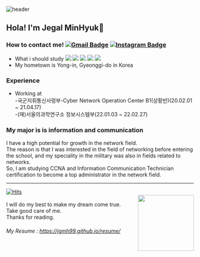 ![header](https://capsule-render.vercel.app/api?type=Waving&color=6699FF&height=145&section=header&text=Jegal%20MinHyuk&fontSize=35&&fontColor=FFFFFF)
## Hola! I'm Jegal MinHyuk👋 </br> 
### How to contact me! [![Gmail Badge](https://img.shields.io/badge/Gmail-D14836?style=flat&logo=Gmail&logoColor=white)](mailto:jooa12342@gmail.com) [![Instagram Badge](https://img.shields.io/badge/Instagram-FFFFFF?style=flat&logo=Instagram&logoColor=Gray)](https://www.instagram.com/jgmh__99)
- What i should study 
<img src="https://img.shields.io/badge/CCNA-3776AB?style=flat-square&logo=Cisco&logoColor=white"><a>
<img src="https://img.shields.io/badge/HTML5-E34F26?style=flat-square&logo=HTML5&logoColor=white"/></a>
<img src="https://img.shields.io/badge/JavaScript-F7DF1E?style=flat-square&logo=JavaScript&logoColor=white"/></a>
<img src="https://img.shields.io/badge/MySQL-4479A1?style=flat-square&logo=MySQL&logoColor=white"/></a>
<img src="https://img.shields.io/badge/Linux-FCC624?style=flat-squar&logo=Linux&logoColor=white"/></a><br>
- My hometown is Yong-in, Gyeonggi-do in Korea

### Experience
- Working at </br>
   -국군지휘통신사령부-Cyber Network Operation Center B1(상황반)(20.02.01 ~ 21.04.17)</br> 
   -(재)서울의과학연구소 정보시스템부(22.01.03 ~ 22.02.27)</br>
### My major is is information and communication
I have a high potential for growth in the network field.</br> The reason is that I was interested in the field of networking before entering the school, and my speciality in the military was also in fields related to networks.</br> So, I am studying CCNA and Information Communication Technician certification to become a top administrator in the network field.
* * *
[![Hits](https://hits.seeyoufarm.com/api/count/incr/badge.svg?url=https%3A%2F%2Fgithub.com%2Fhaesoo9410&count_bg=%23EB8B10&title_bg=%23684327&icon=&icon_color=%23E7E7E7&title=VISIT&edge_flat=false)](https://github.com/jgmh99)</br>
<img align='right' src="https://github-readme-stats.vercel.app/api?username=jgmh99" height="150"></br>
I will do my best to make my dream come true.</br>
Take good care of me.</br>
Thanks for reading.</br>

###### My Resume : <https://jgmh99.github.io/resume/>
